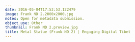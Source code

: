 ```yaml
---
date: 2016-05-04T17:53:53.122479
image: Frank ND 2.2000x2000.jpg
notes: Open for metadata submission.
object_use: Other
thumbnail: Frank ND 2.preview.jpg
title: Metal Statue (Frank ND 2) | Engaging Digital Tibet
---
```


